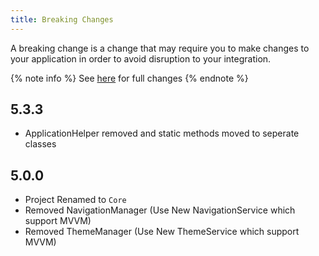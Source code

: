 ```yaml
---
title: Breaking Changes
---
```


A breaking change is a change that may require you to make changes to your application in order to avoid disruption to your integration.

{% note info %}
See [here](https://github.com/WinUICommunity/WinUICommunity/releases) for full changes
{% endnote %}

## 5.3.3
- ApplicationHelper removed and static methods moved to seperate classes


## 5.0.0
- Project Renamed to `Core`
- Removed NavigationManager (Use New NavigationService which support MVVM)
- Removed ThemeManager (Use New ThemeService which support MVVM)

